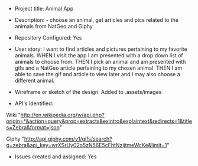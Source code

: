 * Project title: Animal App
* Description: - choose an animal, get articles and pics related to the animals from NatGeo and Giphy

* Repository Configured: Yes

* User story: I want to find articles and pictures pertaining to my favorite animals. 
WHEN I visit the app I am presented with a drop down list of animals to choose from.
THEN I pick an animal and am presented with gifs and a NatGeo article pertaining to my chosen animal. 
THEN I am able to save the gif and article to view later and I may also choose a different animal. 


* Wireframe or sketch of the design: Added to .assets/images

* API's identified:

Wiki "http://en.wikipedia.org/w/api.php?origin=*&action=query&prop=extracts&exintro&explaintext&redirects=1&titles=Zebra&format=json"
 
 Giphy "http://api.giphy.com/v1/gifs/search?q=zebra&api_key=wrXSrUy02o5zN56E5cFhtNzijtmeWcKe&limit=1"



* Issues created and assigned: Yes
